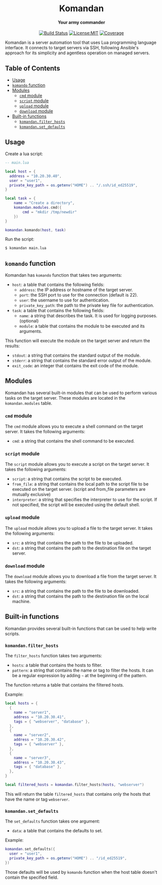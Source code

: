 <div align="center">

# Komandan
#### Your army commander

[![Build Status]][github-actions] [![License:MIT]][license] [![Coverage]][codecov.io]

[Build Status]: https://github.com/hahnavi/komandan/actions/workflows/rust.yml/badge.svg
[github-actions]: https://github.com/hahnavi/komandan/actions
[License:MIT]: https://img.shields.io/badge/License-MIT-blue.svg
[license]: https://github.com/hahnavi/komandan/blob/main/LICENSE
[Coverage]: https://codecov.io/gh/hahnavi/komandan/branch/main/graph/badge.svg
[codecov.io]: https://app.codecov.io/gh/hahnavi/komandan

</div>

Komandan is a server automation tool that uses Lua programming language interface. It connects to target servers via SSH, following Ansible's approach for its simplicity and agentless operation on managed servers.

## Table of Contents
- [Usage](#usage)
- [`komando` function](#komando-function)
- [Modules](#modules)
  - [`cmd` module](#cmd-module)
  - [`script` module](#script-module)
  - [`upload` module](#upload-module)
  - [`download` module](#download-module)
- [Built-in functions](#built-in-functions)
  - [`komandan.filter_hosts`](#komandan-filter-hosts)
  - [`komandan.set_defaults`](#komandan-set-defaults)

## Usage

Create a lua script:
```lua
-- main.lua

local host = {
  address = "10.20.30.40",
  user = "user1",
  private_key_path = os.getenv("HOME") .. "/.ssh/id_ed25519",
}

local task = {
    name = "Create a directory",
    komandan.modules.cmd({
        cmd = "mkdir /tmp/newdir"
    })
}

komandan.komando(host, task)
```

Run the script:
```sh
$ komandan main.lua
```

## `komando` function

Komandan has `komando` function that takes two arguments:
- `host`: a table that contains the following fields:
  - `address`: the IP address or hostname of the target server.
  - `port`: the SSH port to use for the connection (default is 22).
  - `user`: the username to use for authentication.
  - `private_key_path`: the path to the private key file for authentication.
- `task`: a table that contains the following fields:
  - `name`: a string that describes the task. It is used for logging purposes. (optional)
  - `module`: a table that contains the module to be executed and its arguments.

This function will execute the module on the target server and return the results:
- `stdout`: a string that contains the standard output of the module.
- `stderr`: a string that contains the standard error output of the module.
- `exit_code`: an integer that contains the exit code of the module.

## Modules

Komandan has several built-in modules that can be used to perform various tasks on the target server. These modules are located in the `komandan.modules` table.
### `cmd` module

The `cmd` module allows you to execute a shell command on the target server. It takes the following arguments:
- `cmd`: a string that contains the shell command to be executed.

### `script` module

The `script` module allows you to execute a script on the target server. It takes the following arguments:
- `script`: a string that contains the script to be executed.
- `from_file`: a string that contains the local path to the script file to be executed on the target server. (script and from_file parameters are mutually exclusive)
- `interpreter`: a string that specifies the interpreter to use for the script. If not specified, the script will be executed using the default shell.

### `upload` module

The `upload` module allows you to upload a file to the target server. It takes the following arguments:
- `src`: a string that contains the path to the file to be uploaded.
- `dst`: a string that contains the path to the destination file on the target server.

### `download` module

The `download` module allows you to download a file from the target server. It takes the following arguments:
- `src`: a string that contains the path to the file to be downloaded.
- `dst`: a string that contains the path to the destination file on the local machine.

## Built-in functions

Komandan provides several built-in functions that can be used to help write scripts.

### `komandan.filter_hosts`

The `filter_hosts` function takes two arguments:
- `hosts`: a table that contains the hosts to filter.
- `pattern`: a string that contains the name or tag to filter the hosts. It can be a regular expression by adding `~` at the beginning of the pattern.


The function returns a table that contains the filtered hosts.

Example:

```lua
local hosts = {
  {
    name = "server1",
    address = "10.20.30.41",
    tags = { "webserver", "database" },
  },
  {
    name = "server2",
    address = "10.20.30.42",
    tags = { "webserver" },
  },
  {
    name = "server3",
    address = "10.20.30.43",
    tags = { "database" },
  },
}

local filtered_hosts = komandan.filter_hosts(hosts, "webserver")
```

This will return the table `filtered_hosts` that contains only the hosts that have the name or tag `webserver`.

### `komandan.set_defaults`

The `set_defaults` function takes one argument:
- `data`: a table that contains the defaults to set.

Example:
```lua
komandan.set_defaults({
  user = "user1",
  private_key_path = os.getenv("HOME") .. "/id_ed25519",
})
```

Those defaults will be used by `komando` function when the host table doesn't contain the specified field.
